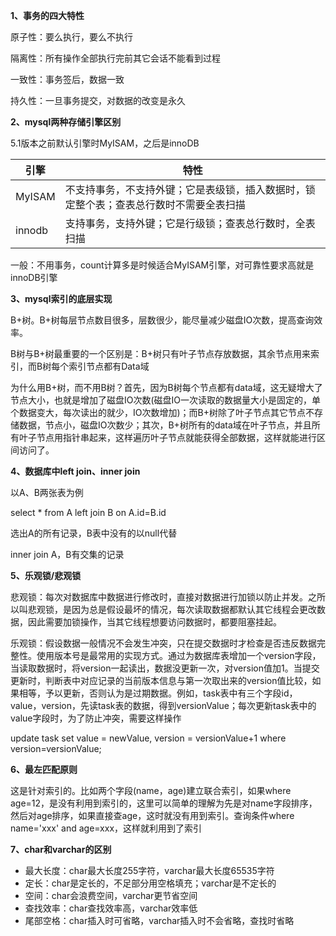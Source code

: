 **1、事务的四大特性**

原子性：要么执行，要么不执行

隔离性：所有操作全部执行完前其它会话不能看到过程

一致性：事务签后，数据一致

持久性：一旦事务提交，对数据的改变是永久

**2、mysql两种存储引擎区别**

5.1版本之前默认引擎时MyISAM，之后是innoDB

| 引擎   | 特性                                                         |
| ------ | ------------------------------------------------------------ |
| MyISAM | 不支持事务，不支持外键；它是表级锁，插入数据时，锁定整个表；查表总行数时不需要全表扫描 |
| innodb | 支持事务，支持外键；它是行级锁；查表总行数时，全表扫描       |

一般：不用事务，count计算多是时候适合MyISAM引擎，对可靠性要求高就是innoDB引擎

**3、mysql索引的底层实现**

B+树。B+树每层节点数目很多，层数很少，能尽量减少磁盘IO次数，提高查询效率。

B树与B+树最重要的一个区别是：B+树只有叶子节点存放数据，其余节点用来索引，而B树每个索引节点都有Data域

为什么用B+树，而不用B树？首先，因为B树每个节点都有data域，这无疑增大了节点大小，也就是增加了磁盘IO次数(磁盘IO一次读取的数据量大小是固定的，单个数据变大，每次读出的就少，IO次数增加)；而B+树除了叶子节点其它节点不存储数据，节点小，磁盘IO次数少；其次，B+树所有的data域在叶子节点，并且所有叶子节点用指针串起来，这样遍历叶子节点就能获得全部数据，这样就能进行区间访问了。

**4、数据库中left join、inner join**

以A、B两张表为例

select * from A left join B on A.id=B.id

选出A的所有记录，B表中没有的以null代替

inner join A，B有交集的记录

**5、乐观锁/悲观锁**

悲观锁：每次对数据库中数据进行修改时，直接对数据进行加锁以防止并发。之所以叫悲观锁，是因为总是假设最坏的情况，每次读取数据都默认其它线程会更改数据，因此需要加锁操作，当其它线程想要访问数据时，都要阻塞挂起。

乐观锁：假设数据一般情况不会发生冲突，只在提交数据时才检查是否违反数据完整性。使用版本号是最常用的实现方式。通过为数据库表增加一个version字段，当读取数据时，将version一起读出，数据没更新一次，对version值加1。当提交更新时，判断表中对应记录的当前版本信息与第一次取出来的version值比较，如果相等，予以更新，否则认为是过期数据。例如，task表中有三个字段id，value，version，先读task表的数据，得到versionValue；每次更新task表中的value字段时，为了防止冲突，需要这样操作

update task set value = newValue, version = versionValue+1 where version=versionValue;

**6、最左匹配原则**

这是针对索引的。比如两个字段(name，age)建立联合索引，如果where age=12，是没有利用到索引的，这里可以简单的理解为先是对name字段排序，然后对age排序，如果直接查age，这时就没有用到索引。查询条件where name='xxx' and age=xxx，这样就利用到了索引

**7、char和varchar的区别**

+ 最大长度：char最大长度255字符，varchar最大长度65535字符
+ 定长：char是定长的，不足部分用空格填充；varchar是不定长的
+ 空间：char会浪费空间，varchar更节省空间
+ 查找效率：char查找效率高，varchar效率低
+ 尾部空格：char插入时可省略，varchar插入时不会省略，查找时省略